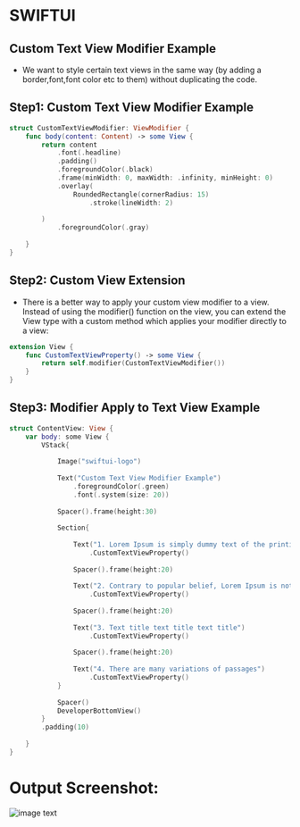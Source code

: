 # SWIFTUI 
## Custom Text View Modifier Example

* We want to style certain text views in the same way (by adding a border,font,font color etc to them) without duplicating the code.


## Step1: Custom Text View Modifier Example
```swift
struct CustomTextViewModifier: ViewModifier {
    func body(content: Content) -> some View {
        return content
            .font(.headline)
            .padding()
            .foregroundColor(.black)
            .frame(minWidth: 0, maxWidth: .infinity, minHeight: 0)
            .overlay(
                RoundedRectangle(cornerRadius: 15)
                    .stroke(lineWidth: 2)
                
        )
            .foregroundColor(.gray)
        
    }
}

```

## Step2: Custom View Extension
* There is a better way to apply your custom view modifier to a view. Instead of using the modifier() function on the view, you can extend the View type with a custom method which applies your modifier directly to a view:

```swift
extension View {
    func CustomTextViewProperty() -> some View {
        return self.modifier(CustomTextViewModifier())
    }
}


```


## Step3: Modifier Apply to Text View Example 

```swift
struct ContentView: View {
    var body: some View {
        VStack{
            
            Image("swiftui-logo")
            
            Text("Custom Text View Modifier Example")
                .foregroundColor(.green)
                .font(.system(size: 20))
            
            Spacer().frame(height:30)
            
            Section{
                
                Text("1. Lorem Ipsum is simply dummy text of the printing and typesetting industry. Lorem Ipsum has been the industry's standard dummy text ever since the 1500s,")
                    .CustomTextViewProperty()
                
                Spacer().frame(height:20)
                
                Text("2. Contrary to popular belief, Lorem Ipsum is not simply random text")
                    .CustomTextViewProperty()
                
                Spacer().frame(height:20)
                
                Text("3. Text title text title text title")
                    .CustomTextViewProperty()
                
                Spacer().frame(height:20)
                
                Text("4. There are many variations of passages")
                    .CustomTextViewProperty()
            }
            
            Spacer()
            DeveloperBottomView()
        }
        .padding(10)
        
    }
}

```




# Output Screenshot: 
![image text](http://arifhossen.net/github_images/swiftui-custom-textview.png)


